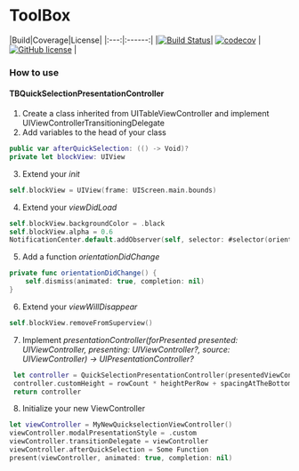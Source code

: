 # ToolBox #
|Build|Coverage|License|
|:---:|:------:|
|[![Build Status](https://travis-ci.org/JediWed/ToolBox.svg?branch=master)](https://travis-ci.org/JediWed/ToolBox)| [![codecov](https://codecov.io/gh/JediWed/ToolBox/branch/master/graph/badge.svg)](https://codecov.io/gh/JediWed/ToolBox) | [![GitHub license](https://img.shields.io/github/license/Naereen/StrapDown.js.svg)](https://github.com/JediWed/ToolBox/blob/master/LICENSE) |
### How to use 
#### TBQuickSelectionPresentationController
1. Create a class inherited from UITableViewController and implement UIViewControllerTransitioningDelegate
2. Add variables to the head of your class
```swift
public var afterQuickSelection: (() -> Void)?
private let blockView: UIView
```
3. Extend your *init*
```swift
self.blockView = UIView(frame: UIScreen.main.bounds)
```
4. Extend your *viewDidLoad*
```swift
self.blockView.backgroundColor = .black
self.blockView.alpha = 0.6
NotificationCenter.default.addObserver(self, selector: #selector(orientationDidChange), name: NSNotification.Name.UIDeviceOrientationDidChange, object: nil)
```
5. Add a function *orientationDidChange*
```swift
private func orientationDidChange() {
    self.dismiss(animated: true, completion: nil)
}
```
6. Extend your *viewWillDisappear*
```swift
self.blockView.removeFromSuperview()
```
7. Implement *presentationController(forPresented presented: UIViewController, presenting: UIViewController?, source: UIViewController) -> UIPresentationController?*
```swift
 let controller = QuickSelectionPresentationController(presentedViewController: presented, presenting: presenting)
 controller.customHeight = rowCount * heightPerRow + spacingAtTheBottom
 return controller
``` 
8. Initialize your new ViewController
```swift
let viewController = MyNewQuickselectionViewController()
viewController.modalPresentationStyle = .custom
viewController.transitionDelegate = viewController
viewController.afterQuickSelection = Some Function
present(viewController, animated: true, completion: nil)
```
